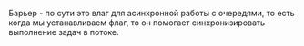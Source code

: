 Барьер - по сути это влаг для асинхронной работы с очередями, то есть когда мы устанавливаем флаг, то он помогает синхронизировать выполнение задач в потоке. 